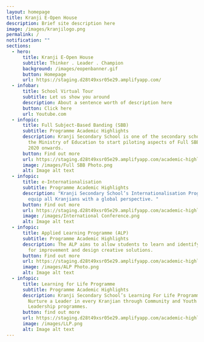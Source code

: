 ```yaml
---
layout: homepage
title: Kranji E-Open House
description: Brief site description here
image: /images/kranjilogo.png
permalink: /
notification: ""
sections:
  - hero:
      title: Kranji E-Open House
      subtitle: Thinker . Leader . Champion
      background: /images/eopenbanner.gif
      button: Homepage
      url: https://staging.d28t49xsr05e29.amplifyapp.com/
  - infobar:
      title: School Virtual Tour
      subtitle: Let us show you around
      description: About a sentence worth of description here
      button: Click here
      url: Youtube.com
  - infopic:
      title: Full Subject-Based Banding (SBB)
      subtitle: Programme Academic Highlights
      description: Kranji Secondary School is one of the secondary schools selected by
        the Ministry of Education to start piloting aspects of Full SBB from
        2020 onwards.
      button: Find out more
      url: https://staging.d28t49xsr05e29.amplifyapp.com/academic-highlights/full-sbb/
      image: /images/Full SBB Photo.png
      alt: Image alt text
  - infopic:
      title: e-Internationalisation
      subtitle: Programme Academic Highlights
      description: "Kranji Secondary School’s Internationalisation Programme aims to
        equip all Kranjians with a global perspective. "
      button: Find out more
      url: https://staging.d28t49xsr05e29.amplifyapp.com/academic-highlights/e-internationalisation/
      image: /images/International Conference.png
      alt: Image alt text
  - infopic:
      title: Applied Learning Programme (ALP)
      subtitle: Programme Academic Highlights
      description: The ALP aims to allow students to learn and identify opportunities
        for improvement and design creative solutions.
      button: Find out more
      url: https://staging.d28t49xsr05e29.amplifyapp.com/academic-highlights/alp/
      image: /images/ALP Photo.png
      alt: Image alt text
  - infopic:
      title: Learning for Life Programme
      subtitle: Programme Academic Highlights
      description: Kranji Secondary School’s Learning For Life Programme aspires to
        Nurture a Leader in every Kranjian through Community and Youth
        Leadership programmes.
      button: find out more
      url: https://staging.d28t49xsr05e29.amplifyapp.com/academic-highlights/llp/
      image: /images/LLP.png
      alt: Image alt text
---
```

